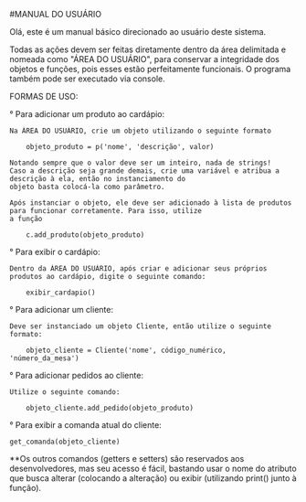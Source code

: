 #MANUAL DO USUÁRIO

Olá, este é um manual básico direcionado ao usuário deste sistema.

Todas as ações devem ser feitas diretamente dentro da área delimitada e nomeada como "ÁREA DO USUÁRIO",
para conservar a integridade dos objetos e funções, pois esses estão perfeitamente funcionais.
O programa também pode ser executado via console.


FORMAS DE USO:

° Para adicionar um produto ao cardápio:

    Na ÁREA DO USUÁRIO, crie um objeto utilizando o seguinte formato

        objeto_produto = p('nome', 'descrição', valor)

    Notando sempre que o valor deve ser um inteiro, nada de strings!
    Caso a descrição seja grande demais, crie uma variável e atribua a descrição à ela, então no instanciamento do
    objeto basta colocá-la como parâmetro.

    Após instanciar o objeto, ele deve ser adicionado à lista de produtos para funcionar corretamente. Para isso, utilize
    a função

        c.add_produto(objeto_produto)


° Para exibir o cardápio:

    Dentro da ÁREA DO USUÁRIO, após criar e adicionar seus próprios produtos ao cardápio, digite o seguinte comando:

        exibir_cardapio()


° Para adicionar um cliente:

    Deve ser instanciado um objeto Cliente, então utilize o seguinte formato:

        objeto_cliente = Cliente('nome', código_numérico, 'número_da_mesa')


° Para adicionar pedidos ao cliente:

    Utilize o seguinte comando:

        objeto_cliente.add_pedido(objeto_produto)


° Para exibir a comanda atual do cliente:

    get_comanda(objeto_cliente)


**Os outros comandos (getters e setters) são reservados aos desenvolvedores, mas seu acesso é fácil, bastando usar
o nome do atributo que busca alterar (colocando a alteração) ou exibir (utilizando print() junto à função).

